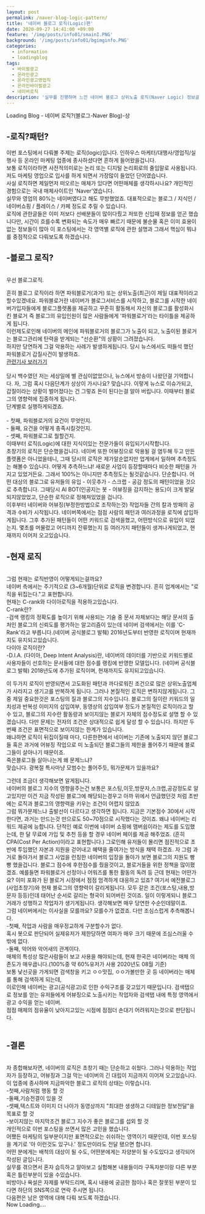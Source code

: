 ```yaml
---
layout: post
permalink: /naver-blog-logic-pattern/
title: '네이버 블로그 로직(Logic)편'
date: 2020-09-27 14:41:00 +09:00
feature: '/img/posts/info01/smainI.PNG'
background: '/img/posts/info01/bgimginfo.PNG'
categories:
  - information
  - loadingblog
tags:
  - 바이럴광고
  - 온라인광고
  - 온라인광고영업직
  - 온라인바이럴광고
  - 네이버로직
description: '실무를 진행하며 느낀 네이버 블로그 상위노출 로직(Naver Logic) 정보글'
---
```

Loading Blog - 네이버 로직?(블로그-Naver Blog)-상

## -로직?패턴?

이번 포스팅에서 다뤄볼 주제는 로직(logic)입니다.
인하우스 마케터/대행사/영업직/실행사 등 온라인 마케팅 업종에 종사하셨다면 흔하게 들어왔을겁니다.
<br>
보통 로직이라하면 사전적의미로는 논리 또는 디지털 논리회로의 줄임말로 사용됩니다.
저도 마케팅 영업으로 입사를 하게 되면서 가장많이 들었던 단어였습니다.
<br>
사실 로직하면 제일먼저 떠오르는 매체가 있다면 어떤매체를 생각하시나요?
개인적인 경험으로는 국내 매체사이트인 'Naver'였습니다.
<br>
실무와 영업의 80%는 네이버였다고 해도 무방했었죠.
대표적으로는 블로그 / 지식인 / 네이버쇼핑 / 플레이스 / 카페
정도로 추릴 수 있습니다.
<br>
 로직에 관한글들은 이미 저보다 선배분들이 많이다뤘고 저또한 신입때 정보를 얻곤 했습니다만,
시간이 흐를수록 변화되는 속도가 매우 빠르기 때문에 불순물 혹은 이미 효용이 없는 정보들이 많아
이 포스팅에서는 각 영역별 로직에 관한 설명과 그래서 핵심이 뭐냐를 중점적으로 다뤄보도록 하겠습니다.
<br>    
## -블로그 로직?
<br>
우선 블로그로직.<br>

흔히 블로그 로직이라 하면 파워블로거(과거) 또는 상위노출(최근)이 제일 대표적이라고 할수있겠네요.
파워블로거란 네이버가 블로그서비스를 시작하고, 블로그를 시작한 네이버가입자들에게 블로그플렛폼을 제공하고
꾸준히 활동해서 자신의 블로그를 활성화시킨 블로거 즉 블로그의 유입인원이 많은 사람들에게 '파워블로거'라는 타이틀을
제공하게 됩니다.
<br>이런제도로인해 네이버의 메인에 파워블로거의 블로그가 노출이 되고, 노출이된 블로거는 블로그관리에 탄력을 받게되는
"선순환"의 상황이 그려졌습니다.
<br>
하지만 당연하게 그걸 악용하는 사례가 발생하게됩니다. 당시 뉴스에서도 떠들석 했던 파워블로거 갑질사건이 발생하죠.
<br>
[관련기사 보러가기](http://www.mediapen.com/news/view/19847)
<br>
<br>
 당시 백수였던 저는 세상일에 별 관심이없었으나, 뉴스에서 방송이 나왔던걸 기억합니다.
자, 그럼 혹시 다음단계가 상상이 가시나요? 맞습니다. 이렇게 뉴스로 이슈가되고, 갑질이라는 상황이 벌어졌다는 건
그렇죠 돈이 된다는걸 알아 버립니다. 이때부터 블로그의 영향력에 집중하게 됩니다.
<br>
단계별로 실행하게되겠죠.<br>
<br>- 첫째, 파워블로거의 요건이 무엇인지.
<br>- 둘째, 요건을 어떻게 충족시킬것인지.
<br>- 셋째, 파워블로그로 뭘할건지.
<br>
이때부터 로직(Logic)에 대한 지식이있는 전문가들이 유입되기시작합니다.
<br>
 초창기의 로직은 단순했을겁니다. 네이버 또한 어뷰징으로 악용될 걸 염두해 두고 만든 플렛폼은 아니었을테니,
그때 당시의 로직은 제가알순없지만 업계에서 일하며 추측정도는 해볼수 있습니다. 어떻게 추측하느냐!
새로운 사업이 등장할때마다 비슷한 패턴을 가지고 있었거든요. 그래서 100%는 아니지만 추측정도는 될것같습니다.
단순합니다. 어떤 대상의 블로그로 유저들의 유입 - 이웃추가 - 스크랩 - 공감 정도의 패턴이었을 것으로 추측합니다.
그때당시 AI BOT(인공지는 봇 - 어뷰징을 감지하는 용도)이 크게 발달되지않았었고, 단순한 로직으로 정해져있었을 겁니다.
<br>
이후부터 네이버와 어뷰징(부정한방법으로 조작하는것) 작업자들 간의 칼과 방패의 공격과 수비가 시작됩니다.
네이버쪽에서는 점점 사람의 패턴과 여러과정을 로직에 삽입하게됩니다.
그후 추가된 패턴들이 어떤 키워드로 검색을했고, 어떤방식으로 유입이 되었는지. 몇초를 머물렀고 어디까지 잔류했는지 등
여러가지 패턴들이 생겨나게되었고, 현재까지 이어저 오고있습니다.
<br>
## -현재 로직
<br>
그럼 현재는 로직반영이 어떻게되는걸까요?<br>
네이버 측에서는 주기적으로 (3~6개월)단위로 로직을 변경합니다. 흔히 업계에서는 "로직을 뒤집는다."고 표현합니다.
<br>
현재는 C-rank와 다이아로직을 적용하고있습니다.
<br> C-rank란?
<br>
-검색 랭킹의 정확도를 높이기 위해 사용되는 기술 중 문서 자체보다는 해당 문서의 출처인 블로그의 신뢰도를 평가하는 알고리즘이 있는데 네이버 검색에서는 이를 'C-Rank'라고 부릅니다.(네이버 공식블로그 발췌) 2016년도부터 반영한 로직이며 현재까지도 유지되고있습니다.
<br>
다이아 로직이란?
<br>
-D.I.A. (다이아, Deep Intent Analysis)란, 네이버의 데이터를 기반으로 키워드별로 사용자들이 선호하는 문서들에 대한 점수를 랭킹에 반영한 모델입니다.
(네이버 공식블로그 발췌) 2018년도에 추가된 로직이며, 현재까지도 유지되고있습니다.

 이 두가지 로직이 반영되면서 고도화된 패턴과 까다로워진 조건으로 많은 상위노출업체가 사라지고 생기고를 반복하게 됩니다.
그러나 본질적인 로직은 변하지않게됩니다. 그 중 제일 중요한것은 포스팅의 질과 블로그의 지수입니다. 블로그의 질이란 키워드의 일치성과 반복성
이미지의 삽입여부, 동영상의 삽입여부 정도가 본질적인 로직이라고 할 수 있고, 블로그의 지수란 활동량과 보이지않는 블로거 자체의 점수정도로 설명
할 수 있겠습니다. 다만 문제는 전자의 조건은 상대적으로 쉽게 달성 할 수 있습니다. 하지만 두번째 조건은 표면적으로 보이지않는 한계가 있습니다.
<br>
  왜냐하면 로직이 뒤집이질때 마다, 다른한편에서 네이버는 기존에 노출되지 않던 블로그들 혹은 과거에 어뷰징 작업으로 미 노출되던 블로그들의 제한을 풀어주기 때문에 블로그들이 살아나기 때문이죠.
<br>
 죽은블로그들 살아나는게 왜 문제느냐?
<br>
맞습니다. 광복절 특사마냥 모범수는 풀어주듯, 뭐가문제가 있을까요?<br>

 그런데 조금더 생각해보면 알게됩니다.
<br>
네이버의 블로그 지수의 영향을주는건 보통은 포스팅,이웃,방문자,스크랩,공감정도로 알고있지만
이건 지금 작성된 블로그에 해당되는경우고 아까 위에서 언급했던것 처럼 초반에는 로직과 블로그의 영향력을 키우는 조건이 어렵지 않았죠
<br>
그럼 뭐가문제느냐 출발선이 다르다고 생각하면 됩니다. 지금은 기본점수 30에서 시작한다면, 과거는 만드는것 만으로도 50~70점으로 시작했다는 것이죠.
왜냐 네이버는 리워드 제공에 능합니다. 단적인 예로 이번에 네이버 쇼핑에 맴버쉽이라는 제도를 도입했는데, 한 달 무료에 가입 및 추천 등을 할 경우
네이버 페이를 제공 해주었죠. (흔히 CPA(Cost Per Action)이라고 표현합니다.) 그로인해 유저들이 몰리면 점진적으로 초반에 투입했던 자본과 지원을 걷어내고 혜택을 줄여가는 방식을 채택 하겠죠. 자 그럼 과거로 돌아가서 블로그 사업을 런칭한 네이버의 입장을 돌아가 보면 블로그의 지원도 빵빵 했을겁니다. 블로그 점수에 후한점수를 줬을것이고, 블로거들을 위한 정책을 많이폈겠죠. 예를들면 파워블로거 선정이나 어워즈를 통한 활동의 독려 등 근데 현재는 어떤가요? 이미 포화가 된 블로거 시장에서 점점 엄격하게 대응하고 있죠? 여기서 예전블로그(사업초창기)와 현재 블로그의 영향력이 갈리게됩니다. 모두 같은 조건(포스팅,내용,방문자 등등)인데 태어난 순서로 갈리는 형국이 되어버린 것이죠. 일이 이렇게되니 블로그 거래가 성행하고 작업자가 생기게됩니다.
생각해보면 매우 당연한 수순인데말이죠.
<br>
그럼 네이버에서는 이사실을 모를까요? 모를수가 없겠죠. 다만 조심스럽게 추측해봅니다.
<br>
-첫째, 작업과 사람을 매우정교하게 구분할수가 없다.<br>
혹시 봇으로 판단되어 실제유저가 제한당하면 여파가 매우 크기 때문에 조심스러울 수 밖에 없다.
<br>
-둘째, 악어와 악어새의 관계이다.<br>
 매체의 특성상 많은사람들이 보고 사용을 해야되는데, 현재 한국은 네이버라는 매체 의존도가 매우큽니다.(100%중 약 60%유저가 사용 2020년도 08월 기준)
<br>
보통 낯선곳을 가게되면 검색창을 키고 ㅇㅇ맛집, ㅇㅇ가볼만한 곳 등 네이버라는 매체를 통해 검색하게 되는데,<br>
 이로인해 네이버는 광고(공식광고)로 인한 수익구조를 갖고있기 때문입니다. 검색탭으로 정보를 얻는 유저들에게 어뷰징으로 노출시키는 작업자와 검색탭 내에 특정 영역에서 광고 수익을 얻는 네이버.
<br>
점점 매체의 점유율이 낮아지고있는 시점에 점점더 손대기 어려워지는것으로 판단됩니다.   
<br>
## -결론
<br>
 자 종합해보자면, 네이버의 로직은 초창기 때는 단순하고 쉬웠다. 그러나 악용하는 작업자가 등장하고, 어뷰징과 그걸 막는 네이버의 긴 대립이 지금까지 이어져 오고있습니다.<br>
 이 업종에 종사하며 지금파악한 블로그 로직의 상태는 이렇습니다.
<br>
-첫째,사람처럼 행동 할 것
<br>
-둘째,기승전결이 있을 것
<br>
-셋째,텍스트와 이미지 더 나아가 동영상까지 "최대한 생생하고 디테일한 정보전달"을 목표로 할 것
<br>
-보이지않는 마지막조건 블로그 지수가 좋은 블로그를 섭외 할 것
<br>
개인적으로 이번 포스팅을 쓰면서 많은 고민을 했습니다.<br>
 어쨌든  마케팅의 일부분이지만 표면적으로는 쉬쉬하는 영역이기 때문인데, 이번 포스팅을 계기로
'아 이런것도 있구나.' 정도만이라도 전달 됐으면 합니다. <br>
어떤 분에게는 배척의 대상이 될 수도, 어떤분에게는 자양분이 될 수도있다고 생각되어 작성된 글입니다.<br>
실무를 겪으면서 혼자 습득하고 알아보고 실험해본 내용들이라 구독자분이랑 다른 부분 혹은 틀린부분이 있을 수있습니다.<br> 비방이나 욕설은 자제를 부탁드리며, 혹시 내용에 궁금한 점이나 혹은 잘못된 부분이 있다면 하단의 SNS쪽으로 연락 주시면 됩니다.
<br>
다음편은 남은 영역에 대해 다뤄 보도록 하겠습니다.
<br>    
Now Loading....
